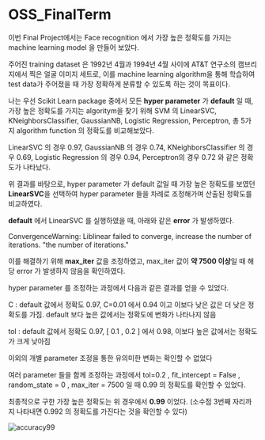 # OSS_FinalTerm
이번 Final Project에서는 Face recognition 에서 가장 높은 정확도를 가지는 machine learning model 을 만들어 보았다.

주어진 training dataset 은 1992년 4월과 1994년 4월 사이에 AT&T 연구소의 캠브리지에서 찍은 얼굴 이미지 세트로,
이를 machine learning algorithm을 통해 학습하여 test data가 주어졌을 때 가장 정확하게 분류할 수 있도록 하는 것이 목표이다.

나는 우선 Scikit Learn package 중에서 모든 **hyper parameter** 가 **default** 일 때, 가장 높은 정확도를 가지는 algoritym을 찾기 위해
SVM 의 LinearSVC, KNeighborsClassifier, GaussianNB, Logistic Regression, Perceptron, 총 5가지 algorithm function 의 정확도를 비교해보았다.

LinearSVC 의 경우 0.97, 
GaussianNB 의 경우 0.74,
KNeighborsClassifier 의 경우 0.69,
Logistic Regression 의 경우 0.94, 
Perceptron의 경우 0.72 와 같은 정확도가 나타났다.

위 결과를 바탕으로, hyper parameter 가 default 값일 때 가장 높은 정확도를 보였던 **LinearSVC**을 선택하여
hyper parameter 들을 차례로 조정해가며 산출된 정확도를 비교하였다.

**default** 에서 LinearSVC 를 실행하였을 때, 아래와 같은 **error** 가 발생하였다.

ConvergenceWarning: Liblinear failed to converge, increase the number of iterations. "the number of iterations."

이를 해결하기 위해 **max_iter** 값을 조정하였고, max_iter 값이 **약 7500 이상**일 때 해당 error 가 발생하지 않음을 확인하였다.

hyper parameter 를 조정하는 과정에서 다음과 같은 결과를 얻을 수 있었다.

  C : default 값에서 정확도 0.97, 
     C=0.01 에서 0.94 이고 이보다 낮은 값은 더 낮은 정확도를 가짐.
     default 보다 높은 값에서는 정확도에 변화가 나타나지 않음
  
  tol : default 값에서 정확도 0.97,
       [ 0.1 , 0.2 ] 에서 0.98,
       이보다 높은 값에서는 정확도가 크게 낮아짐
  
  이외의 개별 parameter 조정을 통한 유의미한 변화는 확인할 수 없었다
  
  여러 parameter 들을 함께 조정하는 과정에서 
  tol=0.2 , fit_intercept = False , random_state = 0 , max_iter = 7500 일 때 0.99 의 정확도를 확인할 수 있었다.
  
최종적으로 구한 가장 높은 정확도는 위 경우에서 **0.99** 이었다. 
(소수점 3번째 자리까지 나타내면 0.992 의 정확도를 가진다는 것을 확인할 수 있다)

![accuracy99](https://user-images.githubusercontent.com/92919490/146688336-fa4b5570-7b38-4b31-832d-778fbf9da1e1.png)


